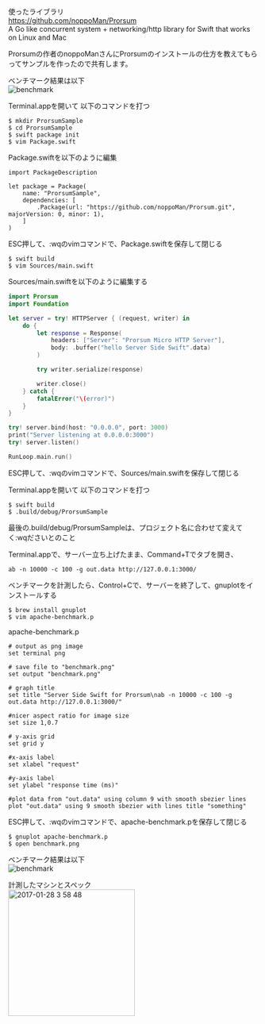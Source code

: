 使ったライブラリ  
https://github.com/noppoMan/Prorsum  
A Go like concurrent system + networking/http library for Swift that works on Linux and Mac  

Prorsumの作者のnoppoManさんにProrsumのインストールの仕方を教えてもらってサンプルを作ったので共有します。

ベンチマーク結果は以下  
![benchmark](https://cloud.githubusercontent.com/assets/1066618/22382780/8c544480-e50a-11e6-816a-0d79c771dcdf.png)

Terminal.appを開いて
以下のコマンドを打つ

```
$ mkdir ProrsumSample
$ cd ProrsumSample
$ swift package init
$ vim Package.swift
```

Package.swiftを以下のように編集

```
import PackageDescription

let package = Package(
    name: "ProrsumSample",
    dependencies: [
        .Package(url: "https://github.com/noppoMan/Prorsum.git", majorVersion: 0, minor: 1),
    ]
)
```

ESC押して、:wqのvimコマンドで、Package.swiftを保存して閉じる

```
$ swift build
$ vim Sources/main.swift
```
Sources/main.swiftを以下のように編集する

``` swift
import Prorsum
import Foundation

let server = try! HTTPServer { (request, writer) in
    do {
        let response = Response(
            headers: ["Server": "Prorsum Micro HTTP Server"],
            body: .buffer("hello Server Side Swift".data)
        )

        try writer.serialize(response)

        writer.close()
    } catch {
        fatalError("\(error)")
    }
}

try! server.bind(host: "0.0.0.0", port: 3000)
print("Server listening at 0.0.0.0:3000")
try! server.listen()

RunLoop.main.run()
```

ESC押して、:wqのvimコマンドで、Sources/main.swiftを保存して閉じる

Terminal.appを開いて
以下のコマンドを打つ

```
$ swift build
$ .build/debug/ProrsumSample
```

最後の.build/debug/ProrsumSampleは、プロジェクト名に合わせて変えてく:wqださいとのこと

Terminal.appで、サーバー立ち上げたまま、Command+Tでタブを開き、

```
ab -n 10000 -c 100 -g out.data http://127.0.0.1:3000/
```

ベンチマークを計測したら、Control+Cで、サーバーを終了して、gnuplotをインストールする

```
$ brew install gnuplot
$ vim apache-benchmark.p
```

apache-benchmark.p

```
# output as png image
set terminal png

# save file to "benchmark.png"
set output "benchmark.png"

# graph title
set title "Server Side Swift for Prorsum\nab -n 10000 -c 100 -g out.data http://127.0.0.1:3000/"

#nicer aspect ratio for image size
set size 1,0.7

# y-axis grid
set grid y

#x-axis label
set xlabel "request"

#y-axis label
set ylabel "response time (ms)"

#plot data from "out.data" using column 9 with smooth sbezier lines
plot "out.data" using 9 smooth sbezier with lines title "something"
```

ESC押して、:wqのvimコマンドで、apache-benchmark.pを保存して閉じる

```
$ gnuplot apache-benchmark.p
$ open benchmark.png
```

ベンチマーク結果は以下  
![benchmark](https://cloud.githubusercontent.com/assets/1066618/22382780/8c544480-e50a-11e6-816a-0d79c771dcdf.png)

計測したマシンとスペック  
<img width="255" alt="2017-01-28 3 58 48" src="https://cloud.githubusercontent.com/assets/1066618/22383694/24baeb5e-e50e-11e6-853b-784fdf109b47.png">

